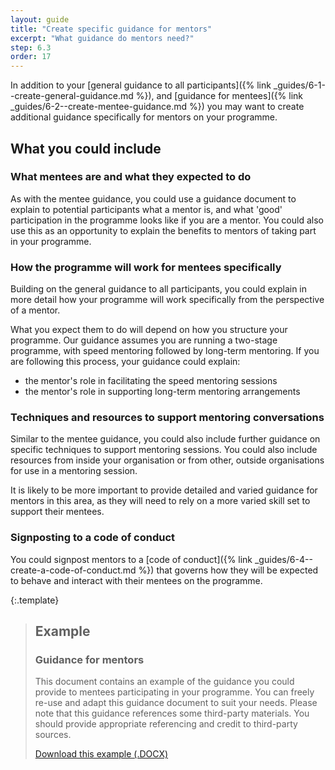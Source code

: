 ```yaml
---
layout: guide
title: "Create specific guidance for mentors"
excerpt: "What guidance do mentors need?"
step: 6.3
order: 17
---
```


In addition to your [general guidance to all participants]({% link _guides/6-1--create-general-guidance.md %}), and [guidance for mentees]({% link _guides/6-2--create-mentee-guidance.md %}) you may want to create additional guidance specifically for mentors on your programme. 

## What you could include

### What mentees are and what they expected to do

As with the mentee guidance, you could use a guidance document to explain to potential participants what a mentor is, and what 'good' participation in the programme looks like if you are a mentor. You could also use this as an opportunity to explain the benefits to mentors of taking part in your programme.

### How the programme will work for mentees specifically

Building on the general guidance to all participants, you could explain in more detail how your programme will work specifically from the perspective of a mentor. 

What you expect them to do will depend on how you structure your programme. Our guidance assumes you are running a two-stage programme, with speed mentoring followed by long-term mentoring. If you are following this process, your guidance could explain:

- the mentor's role in facilitating the speed mentoring sessions
- the mentor's role in supporting long-term mentoring arrangements

### Techniques and resources to support mentoring conversations

Similar to the mentee guidance, you could also include further guidance on specific techniques to support mentoring sessions. You could also include resources from inside your organisation or from other, outside organisations for use in a mentoring session.

It is likely to be more important to provide detailed and varied guidance for mentors in this area, as they will need to rely on a more varied skill set to support their mentees.

### Signposting to a code of conduct

You could signpost mentors to a [code of conduct]({% link _guides/6-4--create-a-code-of-conduct.md %}) that governs how they will be expected to behave and interact with their mentees on the programme.

{:.template}
> ## Example
> ### Guidance for mentors
> 
> This document contains an example of the guidance you could provide to mentees participating in your programme. You can freely re-use and adapt this guidance document to suit your needs. Please note that this guidance references some third-party materials. You should provide appropriate referencing and credit to third-party sources.
> 
> <a href="/documents/example-mentor-guidance.docx" title="Download an example 'mentor guidance' document" class="button button--no-margin">Download this example (.DOCX)</a>